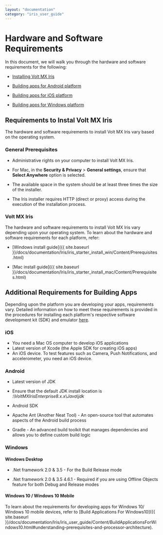 ```yaml
---
layout: "documentation"
category: "iris_user_guide"
---
```

                          


Hardware and Software Requirements
==================================

In this document, we will walk you through the hardware and software requirements for the following:

*   [Installing Volt MX Iris](#volt-mx-iris)
    
*   [Building apps for Android platform](#android)
    
*   [Building apps for iOS platform](#ios)
    
*   [Building apps for Windows platform](#windows)
    

Requirements to Instal Volt MX Iris
-----------------------------------------

The hardware and software requirements to install Volt MX Iris vary based on the operating system.

### General Prerequisites

*   Administrative rights on your computer to install Volt MX Iris.
    

*   For Mac, in the **Security & Privacy** > **General settings**, ensure that **Select Anywhere** option is selected.
*   The available space in the system should be at least three times the size of the installer.
    
*   The Iris installer requires HTTP (direct or proxy) access during the execution of the installation process.
    

### Volt MX Iris

The hardware and software requirements to install Volt MX Iris vary depending upon your operating system. To learn about the hardware and software requirements for each platform, refer:

*   [Windows install guide]({{ site.baseurl }}/docs/documentation/Iris/iris_starter_install_win/Content/Prerequisites.html)
    
*   [Mac install guide]({{ site.baseurl }}/docs/documentation/Iris/iris_starter_install_mac/Content/Prerequisites.html)
    

Additional Requirements for Building Apps
-----------------------------------------

Depending upon the platform you are developing your apps, requirements vary. Detailed information on how to meet these requirements is provided in the procedures for installing each platform's respective software development kit (SDK) and emulator [here](SUG_Android.html).

### iOS

*   You need a Mac OS computer to develop iOS applications
*   Latest version of Xcode (the Apple SDK for creating iOS apps)
*   An iOS device. To test features such as Camera, Push Notifications, and accelerometer, you need an iOS device.

### Android

*   Latest version of JDK
    
*   Ensure that the default JDK install location is _<Install Drive>:\\VoltMXIrisEnterprise8.x.x\\Java\\jdk_
    
*   Android SDK
*   Apache Ant (Another Neat Tool) - An open-source tool that automates aspects of the Android build process
*   Gradle - An advanced build toolkit that manages dependencies and allows you to define custom build logic

### Windows

#### Windows Desktop

*   .Net framework 2.0 & 3.5 - For the Build Release mode
    
*   .Net framework 2.0 & 3.5 4.6.1 - Required if you are using Offline Objects feature for both Debug and Release modes
    

#### Windows 10 / Windows 10 Mobile

To learn about the requirements for developing apps for Windows 10/ Windows 10 mobile devices, refer to [Build Applications For Windows10]({{ site.baseurl }}/docs/documentation/Iris/iris_user_guide/Content/BuildApplicationsForWindows10.html#understanding-prerequisites-and-processor-architecture).
